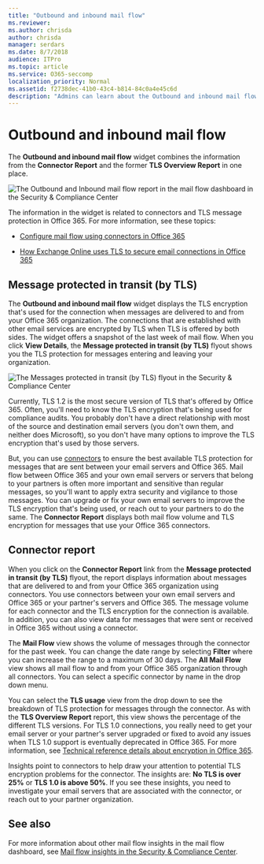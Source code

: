 ```yaml
---
title: "Outbound and inbound mail flow"
ms.reviewer: 
ms.author: chrisda
author: chrisda
manager: serdars
ms.date: 8/7/2018
audience: ITPro
ms.topic: article
ms.service: O365-seccomp
localization_priority: Normal
ms.assetid: f2738dec-41b0-43c4-b814-84c0a4e45c6d
description: "Admins can learn about the Outbound and inbound mail flow widget in the mail flow dashboard in the Security & Compliance Center."
---
```


# Outbound and inbound mail flow

The **Outbound and inbound mail flow** widget combines the information from the **Connector Report** and the former **TLS Overview Report** in one place.

![The Outbound and Inbound mail flow report in the mail flow dashboard in the Security & Compliance Center](media/2c591d1c-bad6-4b72-890e-f8fdfd4f447a.png)

The information in the widget is related to connectors and TLS message protection in Office 365. For more information, see these topics:

- [Configure mail flow using connectors in Office 365](https://technet.microsoft.com/library/ms.exch.eac.connectorselection.aspx)

- [How Exchange Online uses TLS to secure email connections in Office 365](https://support.office.com/article/4CDE0CDA-3430-4DC0-B489-F2C0736C929F)

## Message protected in transit (by TLS)

The **Outbound and inbound mail flow** widget displays the TLS encryption that's used for the connection when messages are delivered to and from your Office 365 organization. The connections that are established with other email services are encrypted by TLS when TLS is offered by both sides. The widget offers a snapshot of the last week of mail flow. When you click **View Details**, the **Message protected in transit (by TLS)** flyout shows you the TLS protection for messages entering and leaving your organization.

![The Messages protected in transit (by TLS) flyout in the Security & Compliance Center](media/825aa74c-413d-4141-8e3c-dfe68ae78eed.png)

Currently, TLS 1.2 is the most secure version of TLS that's offered by Office 365. Often, you'll need to know the TLS encryption that's being used for compliance audits. You probably don't have a direct relationship with most of the source and destination email servers (you don't own them, and neither does Microsoft), so you don't have many options to improve the TLS encryption that's used by those servers.

But, you can use [connectors](https://technet.microsoft.com/library/ms.exch.eac.connectorselection.aspx) to ensure the best available TLS protection for messages that are sent between your email servers and Office 365. Mail flow between Office 365 and your own email servers or servers that belong to your partners is often more important and sensitive than regular messages, so you'll want to apply extra security and vigilance to those messages. You can upgrade or fix your own email servers to improve the TLS encryption that's being used, or reach out to your partners to do the same. The **Connector Report** displays both mail flow volume and TLS encryption for messages that use your Office 365 connectors.

## Connector report

When you click on the **Connector Report** link from the **Message protected in transit (by TLS)** flyout, the report displays information about messages that are delivered to and from your Office 365 organization using connectors. You use connectors between your own email servers and Office 365 or your partner's servers and Office 365. The message volume for each connector and the TLS encryption for the connection is available. In addition, you can also view data for messages that were sent or received in Office 365 without using a connector.

The **Mail Flow** view shows the volume of messages through the connector for the past week. You can change the date range by selecting **Filter** where you can increase the range to a maximum of 30 days. The **All Mail Flow** view shows all mail flow to and from your Office 365 organization through all connectors. You can select a specific connector by name in the drop down menu.

You can select the **TLS usage** view from the drop down to see the breakdown of TLS protection for messages through the connector. As with the **TLS Overview Report** report, this view shows the percentage of the different TLS versions. For TLS 1.0 connections, you really need to get your email server or your partner's server upgraded or fixed to avoid any issues when TLS 1.0 support is eventually deprecated in Office 365. For more information, see [Technical reference details about encryption in Office 365](https://support.office.com/article/862cbe93-4268-4ef9-ba79-277545ecf221).

Insights point to connectors to help draw your attention to potential TLS encryption problems for the connector. The insights are: **No TLS is over 25%** or **TLS 1.0 is above 50%**. If you see these insights, you need to investigate your email servers that are associated with the connector, or reach out to your partner organization.

## See also

For more information about other mail flow insights in the mail flow dashboard, see [Mail flow insights in the Security & Compliance Center](mail-flow-insights.md).
